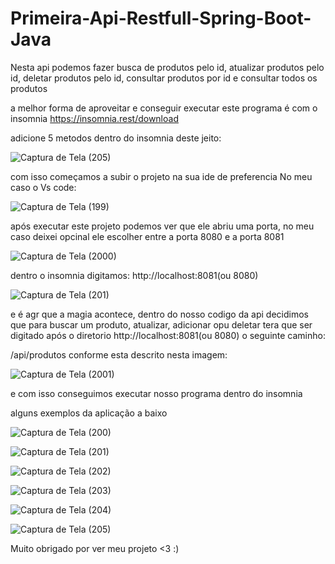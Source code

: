 # Primeira-Api-Restfull-Spring-Boot-Java
Nesta api podemos fazer busca de produtos pelo id, atualizar produtos pelo id, deletar produtos pelo id, consultar produtos por id e  consultar todos os produtos


a melhor forma de aproveitar e conseguir executar este programa é com o insomnia
https://insomnia.rest/download

adicione 5 metodos dentro do insomnia deste jeito:


![Captura de Tela (205)](https://user-images.githubusercontent.com/106260967/229152749-6c5c7c4e-cf23-4547-ae90-b364161f661c.png)

com isso começamos a subir o projeto na sua ide de preferencia No meu caso o Vs code:

![Captura de Tela (199)](https://user-images.githubusercontent.com/106260967/229153725-976e4e1a-2d6f-4fd8-873e-449c53ed522f.png)

após executar este projeto podemos ver que ele abriu uma porta, no meu caso deixei opcinal ele escolher entre a porta
8080 e a porta 8081

![Captura de Tela (2000)](https://user-images.githubusercontent.com/106260967/229153929-8c83675a-3b2f-498b-bb09-07010841e3ab.png)

dentro o insomnia digitamos: http://localhost:8081(ou 8080)

![Captura de Tela (201)](https://user-images.githubusercontent.com/106260967/229154219-0bb317f9-d973-4579-9708-f8d27a26a959.png)

e é agr que a magia acontece, dentro do nosso codigo da api decidimos que para buscar um produto, atualizar, adicionar opu deletar tera que ser digitado
após o diretorio http://localhost:8081(ou 8080) o seguinte caminho:

/api/produtos conforme esta descrito nesta imagem: 

![Captura de Tela (2001)](https://user-images.githubusercontent.com/106260967/229155001-4e7ea951-2d8d-4f5d-a1bb-ab03ff89a792.png)

e com isso conseguimos executar nosso programa dentro do insomnia

alguns exemplos da aplicação a baixo

![Captura de Tela (200)](https://user-images.githubusercontent.com/106260967/229155377-703e8979-daf3-4de0-9a30-8d91588137f8.png)


![Captura de Tela (201)](https://user-images.githubusercontent.com/106260967/229155511-cb7679fd-ee48-4b92-bca8-1c758ef668ee.png)


![Captura de Tela (202)](https://user-images.githubusercontent.com/106260967/229155571-c9299c84-f7ac-407c-aab6-312c9fe63070.png)


![Captura de Tela (203)](https://user-images.githubusercontent.com/106260967/229155673-66b1ab97-8553-448b-bb41-9354b338cd4a.png)


![Captura de Tela (204)](https://user-images.githubusercontent.com/106260967/229155700-9034149a-5852-45ea-87d3-4a6b815c9086.png)


![Captura de Tela (205)](https://user-images.githubusercontent.com/106260967/229155716-3632b12f-9c8c-4988-8d49-71f8c3035d10.png)



Muito obrigado por ver meu projeto <3 :)



